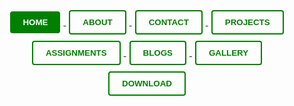 <p align="center">

  <!-- HOME Button with background -->
  <a href="https://github.com/ishahneilkhan">
    <button style="background-color: green; color: white; border: none; border-radius: 4px; padding: 10px 20px; margin: 5px; font-weight: bold; text-transform: uppercase; cursor: pointer;">
      HOME
    </button>
  </a>

  <!-- Transparent Buttons -->
  <a href="https://github.com/ishahneilkhan/about">
    <button style="background-color: transparent; color: green; border: 2px solid green; border-radius: 4px; padding: 10px 20px; margin: 5px; font-weight: bold; text-transform: uppercase; cursor: pointer;">
      ABOUT
    </button>
  </a>

  <a href="https://github.com/ishahneilkhan/Contact">
    <button style="background-color: transparent; color: green; border: 2px solid green; border-radius: 4px; padding: 10px 20px; margin: 5px; font-weight: bold; text-transform: uppercase; cursor: pointer;">
      CONTACT
    </button>
  </a>

  <a href="https://github.com/ishahneilkhan?tab=projects">
    <button style="background-color: transparent; color: green; border: 2px solid green; border-radius: 4px; padding: 10px 20px; margin: 5px; font-weight: bold; text-transform: uppercase; cursor: pointer;">
      PROJECTS
    </button>
  </a>

  <a href="https://github.com/ishahneilkhan/Assignments">
    <button style="background-color: transparent; color: green; border: 2px solid green; border-radius: 4px; padding: 10px 20px; margin: 5px; font-weight: bold; text-transform: uppercase; cursor: pointer;">
      ASSIGNMENTS
    </button>
  </a>

  <a href="https://github.com/ishahneilkhan/blogs">
    <button style="background-color: transparent; color: green; border: 2px solid green; border-radius: 4px; padding: 10px 20px; margin: 5px; font-weight: bold; text-transform: uppercase; cursor: pointer;">
      BLOGS
    </button>
  </a>

  <a href="https://github.com/ishahneilkhan/Gallery">
    <button style="background-color: transparent; color: green; border: 2px solid green; border-radius: 4px; padding: 10px 20px; margin: 5px; font-weight: bold; text-transform: uppercase; cursor: pointer;">
      GALLERY
    </button>
  </a>

  <a href="https://github.com/ishahneilkhan/Download/tree/main">
    <button style="background-color: transparent; color: green; border: 2px solid green; border-radius: 4px; padding: 10px 20px; margin: 5px; font-weight: bold; text-transform: uppercase; cursor: pointer;">
      DOWNLOAD
    </button>
  </a>

</p>
